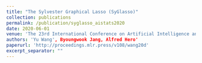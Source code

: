 ```yaml
---
title: "The Sylvester Graphical Lasso (SyGlasso)"
collection: publications
permalink: /publication/syglasso_aistats2020
date: 2020-06-01
venue: 'The 23rd International Conference on Artificial Intelligence and Statistics (AISTATS)'
authors: 'Yu Wang', Byoungwook Jang, Alfred Hero'
paperurl: 'http://proceedings.mlr.press/v108/wang20d'
excerpt_separator: ""
---
```


